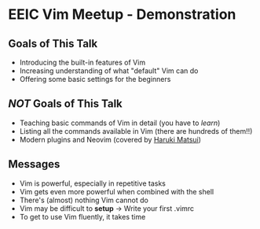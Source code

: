# EEIC Vim Meetup - Demonstration

## Goals of This Talk

- Introducing the built-in features of Vim
- Increasing understanding of what "default" Vim can do
- Offering some basic settings for the beginners

## _NOT_ Goals of This Talk

- Teaching basic commands of Vim in detail (you have to *learn*)
- Listing all the commands available in Vim (there are hundreds of them!!)
- Modern plugins and Neovim (covered by [Haruki Matsui](https://github.com/matsui54))

## Messages

- Vim is powerful, especially in repetitive tasks
- Vim gets even more powerful when combined with the shell
- There's (almost) nothing Vim cannot do
- Vim may be difficult to **setup** -> Write your first .vimrc
- To get to use Vim fluently, it takes time

